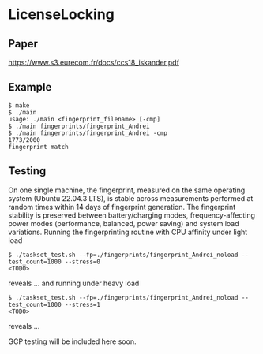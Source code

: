 # LicenseLocking

## Paper

https://www.s3.eurecom.fr/docs/ccs18_iskander.pdf

## Example
```
$ make
$ ./main
usage: ./main <fingerprint_filename> [-cmp]
$ ./main fingerprints/fingerprint_Andrei
$ ./main fingerprints/fingerprint_Andrei -cmp
1773/2000
fingerprint match
```

## Testing

On one single machine, the fingerprint, measured on the same operating system (Ubuntu 22.04.3 LTS), is stable
across measurements performed at random times within 14 days of fingerprint generation. The fingerprint stability 
is preserved between battery/charging modes, frequency-affecting power modes (performance, balanced, power saving)
and system load variations. Running the fingerprinting routine with CPU affinity under light load
```
$ ./taskset_test.sh --fp=./fingerprints/fingerprint_Andrei_noload --test_count=1000 --stress=0
<TODO>
```
reveals ... and running under heavy load
```
$ ./taskset_test.sh --fp=./fingerprints/fingerprint_Andrei_noload --test_count=1000 --stress=1
<TODO>
```
reveals ...

GCP testing will be included here soon.
